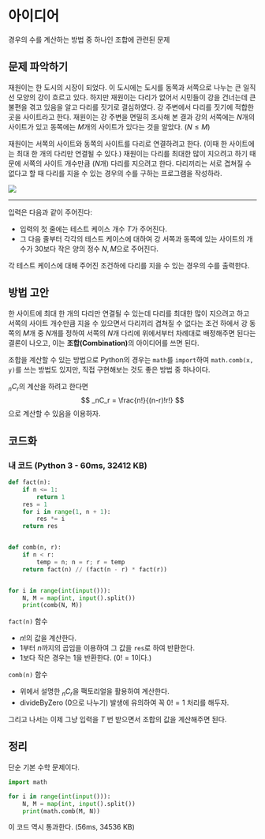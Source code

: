 # 아이디어
경우의 수를 계산하는 방법 중 하나인 조합에 관련된 문제

## 문제 파악하기
재원이는 한 도시의 시장이 되었다. 이 도시에는 도시를 동쪽과 서쪽으로 나누는 큰 일직선 모양의 강이 흐르고 있다. 하지만 재원이는 다리가 없어서 시민들이 강을 건너는데 큰 불편을 겪고 있음을 알고 다리를 짓기로 결심하였다. 강 주변에서 다리를 짓기에 적합한 곳을 사이트라고 한다. 재원이는 강 주변을 면밀히 조사해 본 결과 강의 서쪽에는 $N$개의 사이트가 있고 동쪽에는 $M$개의 사이트가 있다는 것을 알았다. ($N ≤ M$)

재원이는 서쪽의 사이트와 동쪽의 사이트를 다리로 연결하려고 한다. (이때 한 사이트에는 최대 한 개의 다리만 연결될 수 있다.) 재원이는 다리를 최대한 많이 지으려고 하기 때문에 서쪽의 사이트 개수만큼 ($N$개) 다리를 지으려고 한다. 다리끼리는 서로 겹쳐질 수 없다고 할 때 다리를 지을 수 있는 경우의 수를 구하는 프로그램을 작성하라.

![](https://velog.velcdn.com/images/aoi-aoba/post/55a867d3-5c7c-4dd0-b9ae-05e6ebdea7f6/image.jpg)

---

입력은 다음과 같이 주어진다:
- 입력의 첫 줄에는 테스트 케이스 개수 $T$가 주어진다.
- 그 다음 줄부터 각각의 테스트 케이스에 대하여 강 서쪽과 동쪽에 있는 사이트의 개수가 30보다 작은 양의 정수 $N, M$으로 주어진다.

각 테스트 케이스에 대해 주어진 조건하에 다리를 지을 수 있는 경우의 수를 출력한다.

## 방법 고안
한 사이트에 최대 한 개의 다리만 연결될 수 있는데 다리를 최대한 많이 지으려고 하고 서쪽의 사이트 개수만큼 지을 수 있으면서 다리끼리 겹쳐질 수 없다는 조건 하에서 강 동쪽의 $M$개 중 $N$개를 정하여 서쪽의 $N$개 다리에 위에서부터 차례대로 배정해주면 된다는 결론이 나오고, 이는 **조합(Combination)**&ZeroWidthSpace;의 아이디어를 쓰면 된다.

조합을 계산할 수 있는 방법으로 Python의 경우는 `math`를 `import`하여 `math.comb(x, y)`를 쓰는 방법도 있지만, 직접 구현해보는 것도 좋은 방법 중 하나이다.

$_n C_{r}$의 계산을 하려고 한다면
$$
_nC_r = \frac{n!}{(n-r)!r!}
$$
으로 계산할 수 있음을 이용하자.

## 코드화
### 내 코드 (Python 3 - 60ms, 32412 KB)
```python
def fact(n):
    if n <= 1:
        return 1
    res = 1
    for i in range(1, n + 1):
        res *= i
    return res


def comb(n, r):
    if n < r:
        temp = n; n = r; r = temp
    return fact(n) // (fact(n - r) * fact(r))


for i in range(int(input())):
    N, M = map(int, input().split())
    print(comb(N, M))
```

`fact(n)` 함수
- $n!$의 값을 계산한다.
- 1부터 $n$까지의 곱임을 이용하여 그 값을 `res`로 하여 반환한다.
- 1보다 작은 경우는 1을 반환한다. ($0! =1$이다.)

`comb(n)` 함수
- 위에서 설명한 $_n C_{r}$을 팩토리얼을 활용하여 계산한다.
- divideByZero (0으로 나누기) 발생에 유의하여 꼭 $0!=1$ 처리를 해두자.

그리고 나서는 이제 그냥 입력을 $T$ 번 받으면서 조합의 값을 계산해주면 된다.

## 정리
단순 기본 수학 문제이다.

```python
import math

for i in range(int(input())):
	N, M = map(int, input().split())
    print(math.comb(M, N))
```

이 코드 역시 통과한다. (56ms, 34536 KB)
